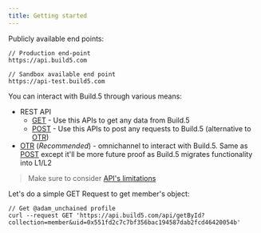 ```yaml
---
title: Getting started
---
```


Publicly available end points:

```
// Production end-point
https://api.build5.com

// Sandbox available end point
https://api-test.build5.com

```

You can interact with Build.5 through various means:

- REST API
  - [GET](api-get) - Use this APIs to get any data from Build.5
  - [POST](api-post) - Use this APIs to post any requests to Build.5 (alternative to [OTR](api-otr))
- [OTR](api-otr) (_Recommended_) - omnichannel to interact with Build.5. Same as [POST](api-post) except it'll be more future proof as Build.5 migrates functionality into L1/L2


> Make sure to consider [API's limitations](limitations)

Let's do a simple GET Request to get member's object:

```
// Get @adam_unchained profile
curl --request GET 'https://api.build5.com/api/getById?collection=member&uid=0x551fd2c7c7bf356bac194587dab2fcd46420054b'
```